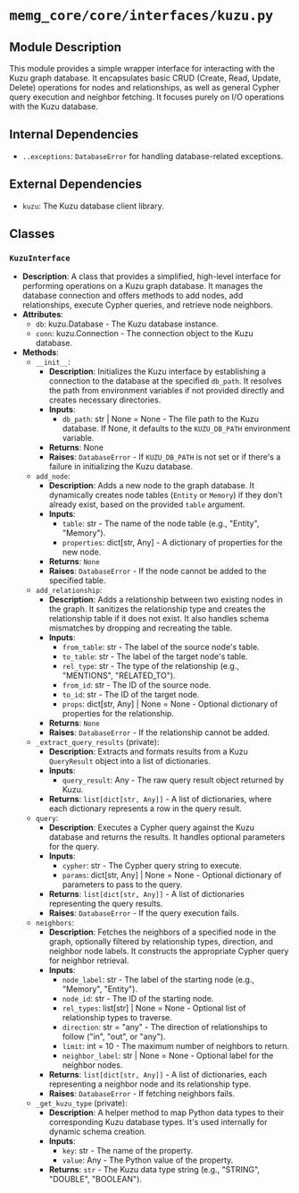 # `memg_core/core/interfaces/kuzu.py`

## Module Description
This module provides a simple wrapper interface for interacting with the Kuzu graph database. It encapsulates basic CRUD (Create, Read, Update, Delete) operations for nodes and relationships, as well as general Cypher query execution and neighbor fetching. It focuses purely on I/O operations with the Kuzu database.

## Internal Dependencies
- `..exceptions`: `DatabaseError` for handling database-related exceptions.

## External Dependencies
- `kuzu`: The Kuzu database client library.

## Classes

### `KuzuInterface`
- **Description**: A class that provides a simplified, high-level interface for performing operations on a Kuzu graph database. It manages the database connection and offers methods to add nodes, add relationships, execute Cypher queries, and retrieve node neighbors.
- **Attributes**:
  - `db`: kuzu.Database - The Kuzu database instance.
  - `conn`: kuzu.Connection - The connection object to the Kuzu database.
- **Methods**:
  - `__init__`:
    - **Description**: Initializes the Kuzu interface by establishing a connection to the database at the specified `db_path`. It resolves the path from environment variables if not provided directly and creates necessary directories.
    - **Inputs**:
      - `db_path`: str | None = None - The file path to the Kuzu database. If None, it defaults to the `KUZU_DB_PATH` environment variable.
    - **Returns**: None
    - **Raises**: `DatabaseError` - If `KUZU_DB_PATH` is not set or if there's a failure in initializing the Kuzu database.
  - `add_node`:
    - **Description**: Adds a new node to the graph database. It dynamically creates node tables (`Entity` or `Memory`) if they don't already exist, based on the provided `table` argument.
    - **Inputs**:
      - `table`: str - The name of the node table (e.g., "Entity", "Memory").
      - `properties`: dict[str, Any] - A dictionary of properties for the new node.
    - **Returns**: `None`
    - **Raises**: `DatabaseError` - If the node cannot be added to the specified table.
  - `add_relationship`:
    - **Description**: Adds a relationship between two existing nodes in the graph. It sanitizes the relationship type and creates the relationship table if it does not exist. It also handles schema mismatches by dropping and recreating the table.
    - **Inputs**:
      - `from_table`: str - The label of the source node's table.
      - `to_table`: str - The label of the target node's table.
      - `rel_type`: str - The type of the relationship (e.g., "MENTIONS", "RELATED_TO").
      - `from_id`: str - The ID of the source node.
      - `to_id`: str - The ID of the target node.
      - `props`: dict[str, Any] | None = None - Optional dictionary of properties for the relationship.
    - **Returns**: `None`
    - **Raises**: `DatabaseError` - If the relationship cannot be added.
  - `_extract_query_results` (private):
    - **Description**: Extracts and formats results from a Kuzu `QueryResult` object into a list of dictionaries.
    - **Inputs**:
      - `query_result`: Any - The raw query result object returned by Kuzu.
    - **Returns**: `list[dict[str, Any]]` - A list of dictionaries, where each dictionary represents a row in the query result.
  - `query`:
    - **Description**: Executes a Cypher query against the Kuzu database and returns the results. It handles optional parameters for the query.
    - **Inputs**:
      - `cypher`: str - The Cypher query string to execute.
      - `params`: dict[str, Any] | None = None - Optional dictionary of parameters to pass to the query.
    - **Returns**: `list[dict[str, Any]]` - A list of dictionaries representing the query results.
    - **Raises**: `DatabaseError` - If the query execution fails.
  - `neighbors`:
    - **Description**: Fetches the neighbors of a specified node in the graph, optionally filtered by relationship types, direction, and neighbor node labels. It constructs the appropriate Cypher query for neighbor retrieval.
    - **Inputs**:
      - `node_label`: str - The label of the starting node (e.g., "Memory", "Entity").
      - `node_id`: str - The ID of the starting node.
      - `rel_types`: list[str] | None = None - Optional list of relationship types to traverse.
      - `direction`: str = "any" - The direction of relationships to follow ("in", "out", or "any").
      - `limit`: int = 10 - The maximum number of neighbors to return.
      - `neighbor_label`: str | None = None - Optional label for the neighbor nodes.
    - **Returns**: `list[dict[str, Any]]` - A list of dictionaries, each representing a neighbor node and its relationship type.
    - **Raises**: `DatabaseError` - If fetching neighbors fails.
  - `_get_kuzu_type` (private):
    - **Description**: A helper method to map Python data types to their corresponding Kuzu database types. It's used internally for dynamic schema creation.
    - **Inputs**:
      - `key`: str - The name of the property.
      - `value`: Any - The Python value of the property.
    - **Returns**: `str` - The Kuzu data type string (e.g., "STRING", "DOUBLE", "BOOLEAN").
